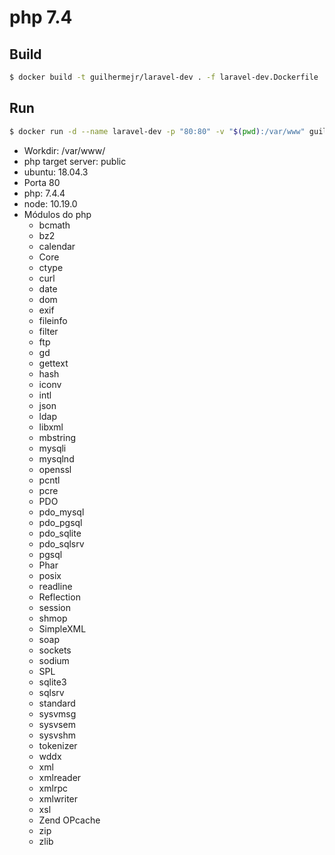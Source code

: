 # php 7.4

## Build
```bash
$ docker build -t guilhermejr/laravel-dev . -f laravel-dev.Dockerfile
```

## Run
```bash
$ docker run -d --name laravel-dev -p "80:80" -v "$(pwd):/var/www" guilhermejr/laravel-dev
```

* Workdir: /var/www/
* php target server: public
* ubuntu: 18.04.3
* Porta 80
* php: 7.4.4
* node: 10.19.0
* Módulos do php
    * bcmath
    * bz2
    * calendar
    * Core
    * ctype
    * curl
    * date
    * dom
    * exif
    * fileinfo
    * filter
    * ftp
    * gd
    * gettext
    * hash
    * iconv
    * intl
    * json
    * ldap
    * libxml
    * mbstring
    * mysqli
    * mysqlnd
    * openssl
    * pcntl
    * pcre
    * PDO
    * pdo_mysql
    * pdo_pgsql
    * pdo_sqlite
    * pdo_sqlsrv
    * pgsql
    * Phar
    * posix
    * readline
    * Reflection
    * session
    * shmop
    * SimpleXML
    * soap
    * sockets
    * sodium
    * SPL
    * sqlite3
    * sqlsrv
    * standard
    * sysvmsg
    * sysvsem
    * sysvshm
    * tokenizer
    * wddx
    * xml
    * xmlreader
    * xmlrpc
    * xmlwriter
    * xsl
    * Zend OPcache
    * zip
    * zlib